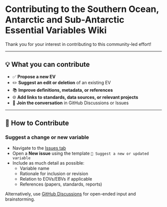 # Contributing to the Southern Ocean, Antarctic and Sub-Antarctic Essential Variables Wiki

Thank you for your interest in contributing to this community-led effort!  

---

## 💡 What you can contribute

- ✅ **Propose a new EV**
- ✏️ **Suggest an edit or deletion** of an existing EV
- 📚 **Improve definitions, metadata, or references**
- 🌐 **Add links to standards, data sources, or relevant projects**
- 💬 **Join the conversation** in GitHub Discussions or Issues

---

## 🧭 How to Contribute

### Suggest a change or new variable
- Navigate to the [Issues tab](../../issues)
- Open a **New issue** using the template `🧩 Suggest a new or updated variable`
- Include as much detail as possible:
  - Variable name
  - Rationale for inclusion or revision
  - Relation to EOVs/EBVs if applicable
  - References (papers, standards, reports)

Alternatively, use [GitHub Discussions](../../discussions) for open-ended input and brainstorming.

